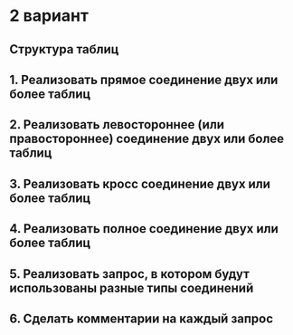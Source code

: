 # 2 вариант

## Структура таблиц

## 1. Реализовать прямое соединение двух или более таблиц
## 2. Реализовать левостороннее (или правостороннее) соединение двух или более таблиц
## 3. Реализовать кросс соединение двух или более таблиц
## 4. Реализовать полное соединение двух или более таблиц
## 5. Реализовать запрос, в котором будут использованы разные типы соединений
## 6. Сделать комментарии на каждый запрос
